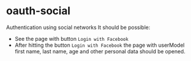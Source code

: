 # oauth-social
Authentication using social networks
It should be possible:
* See the page with button `Login with Facebook`
* After hitting the button `Login with Facebook` the page with userModel first name, last name, age and other personal data should be opened.